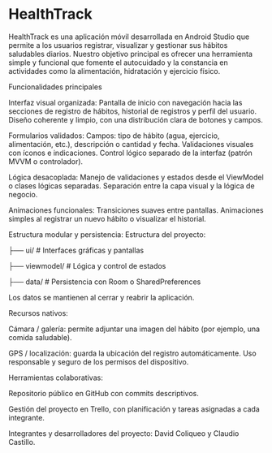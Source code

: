 # HealthTrack
HealthTrack es una aplicación móvil desarrollada en Android Studio que permite a los usuarios registrar, visualizar y gestionar sus hábitos saludables diarios.
Nuestro objetivo principal es ofrecer una herramienta simple y funcional que fomente el autocuidado y la constancia en actividades como la alimentación, hidratación y ejercicio físico.

Funcionalidades principales

Interfaz visual organizada:
Pantalla de inicio con navegación hacia las secciones de registro de hábitos, historial de registros y perfil del usuario.
Diseño coherente y limpio, con una distribución clara de botones y campos.

Formularios validados:
Campos: tipo de hábito (agua, ejercicio, alimentación, etc.), descripción o cantidad y fecha.
Validaciones visuales con íconos e indicaciones.
Control lógico separado de la interfaz (patrón MVVM o controlador).

Lógica desacoplada:
Manejo de validaciones y estados desde el ViewModel o clases lógicas separadas.
Separación entre la capa visual y la lógica de negocio.

Animaciones funcionales:
Transiciones suaves entre pantallas.
Animaciones simples al registrar un nuevo hábito o visualizar el historial.

Estructura modular y persistencia:
Estructura del proyecto:


├── ui/           # Interfaces gráficas y pantallas

├── viewmodel/    # Lógica y control de estados

├── data/         # Persistencia con Room o SharedPreferences


Los datos se mantienen al cerrar y reabrir la aplicación.

Recursos nativos:

Cámara / galería: permite adjuntar una imagen del hábito (por ejemplo, una comida saludable).

GPS / localización: guarda la ubicación del registro automáticamente.
Uso responsable y seguro de los permisos del dispositivo.

Herramientas colaborativas:

Repositorio público en GitHub con commits descriptivos.

Gestión del proyecto en Trello, con planificación y tareas asignadas a cada integrante.

Integrantes y desarrolladores del proyecto:
David Coliqueo y Claudio Castillo.
